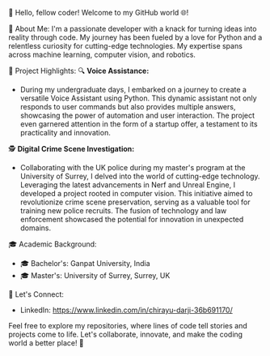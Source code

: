 👋 Hello, fellow coder! Welcome to my GitHub world 🌐!

🚀 About Me:
I'm a passionate developer with a knack for turning ideas into reality through code. My journey has been fueled by a love for Python and a relentless curiosity for cutting-edge technologies. My expertise spans across machine learning, computer vision, and robotics.

🤖 Project Highlights:
🔍 **Voice Assistance:**
   - During my undergraduate days, I embarked on a journey to create a versatile Voice Assistant using Python. This dynamic assistant not only responds to user commands but also provides multiple answers, showcasing the power of automation and user interaction. The project even garnered attention in the form of a startup offer, a testament to its practicality and innovation.

🕵️ **Digital Crime Scene Investigation:**
   - Collaborating with the UK police during my master's program at the University of Surrey, I delved into the world of cutting-edge technology. Leveraging the latest advancements in Nerf and Unreal Engine, I developed a project rooted in computer vision. This initiative aimed to revolutionize crime scene preservation, serving as a valuable tool for training new police recruits. The fusion of technology and law enforcement showcased the potential for innovation in unexpected domains.

🎓 Academic Background:
- 🎓 Bachelor's: Ganpat University, India
- 🎓 Master's: University of Surrey, Surrey, UK

💼 Let's Connect:
- LinkedIn: https://www.linkedin.com/in/chirayu-darji-36b691170/

Feel free to explore my repositories, where lines of code tell stories and projects come to life. Let's collaborate, innovate, and make the coding world a better place! 🌟
